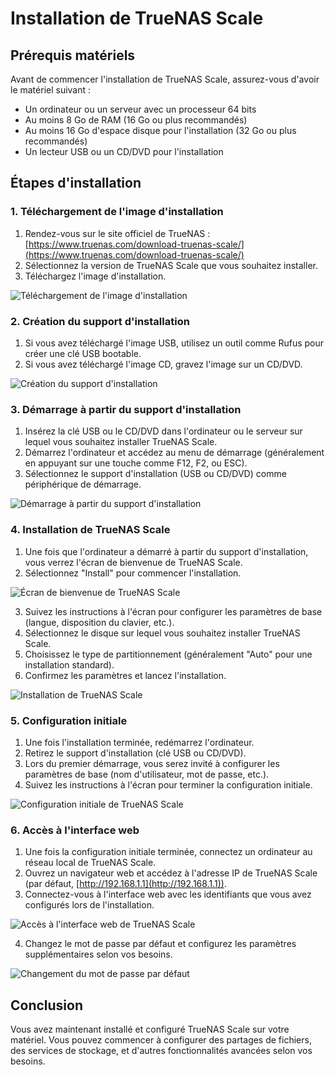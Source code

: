 # Installation de TrueNAS Scale

## Prérequis matériels

Avant de commencer l'installation de TrueNAS Scale, assurez-vous d'avoir le matériel suivant :
- Un ordinateur ou un serveur avec un processeur 64 bits
- Au moins 8 Go de RAM (16 Go ou plus recommandés)
- Au moins 16 Go d'espace disque pour l'installation (32 Go ou plus recommandés)
- Un lecteur USB ou un CD/DVD pour l'installation

## Étapes d'installation

### 1. Téléchargement de l'image d'installation

1. Rendez-vous sur le site officiel de TrueNAS : [https://www.truenas.com/download-truenas-scale/](https://www.truenas.com/download-truenas-scale/)
2. Sélectionnez la version de TrueNAS Scale que vous souhaitez installer.
3. Téléchargez l'image d'installation.

![Téléchargement de l'image d'installation](../images/truenas_scale_download.png)

### 2. Création du support d'installation

1. Si vous avez téléchargé l'image USB, utilisez un outil comme Rufus pour créer une clé USB bootable.
2. Si vous avez téléchargé l'image CD, gravez l'image sur un CD/DVD.

![Création du support d'installation](../images/truenas_scale_usb_creation.png)

### 3. Démarrage à partir du support d'installation

1. Insérez la clé USB ou le CD/DVD dans l'ordinateur ou le serveur sur lequel vous souhaitez installer TrueNAS Scale.
2. Démarrez l'ordinateur et accédez au menu de démarrage (généralement en appuyant sur une touche comme F12, F2, ou ESC).
3. Sélectionnez le support d'installation (USB ou CD/DVD) comme périphérique de démarrage.

![Démarrage à partir du support d'installation](../images/truenas_scale_boot_menu.png)

### 4. Installation de TrueNAS Scale

1. Une fois que l'ordinateur a démarré à partir du support d'installation, vous verrez l'écran de bienvenue de TrueNAS Scale.
2. Sélectionnez "Install" pour commencer l'installation.

![Écran de bienvenue de TrueNAS Scale](../images/truenas_scale_welcome.png)

3. Suivez les instructions à l'écran pour configurer les paramètres de base (langue, disposition du clavier, etc.).
4. Sélectionnez le disque sur lequel vous souhaitez installer TrueNAS Scale.
5. Choisissez le type de partitionnement (généralement "Auto" pour une installation standard).
6. Confirmez les paramètres et lancez l'installation.

![Installation de TrueNAS Scale](../images/truenas_scale_installation.png)

### 5. Configuration initiale

1. Une fois l'installation terminée, redémarrez l'ordinateur.
2. Retirez le support d'installation (clé USB ou CD/DVD).
3. Lors du premier démarrage, vous serez invité à configurer les paramètres de base (nom d'utilisateur, mot de passe, etc.).
4. Suivez les instructions à l'écran pour terminer la configuration initiale.

![Configuration initiale de TrueNAS Scale](../images/truenas_scale_initial_setup.png)

### 6. Accès à l'interface web

1. Une fois la configuration initiale terminée, connectez un ordinateur au réseau local de TrueNAS Scale.
2. Ouvrez un navigateur web et accédez à l'adresse IP de TrueNAS Scale (par défaut, [http://192.168.1.1](http://192.168.1.1)).
3. Connectez-vous à l'interface web avec les identifiants que vous avez configurés lors de l'installation.

![Accès à l'interface web de TrueNAS Scale](../images/truenas_scale_web_interface.png)

4. Changez le mot de passe par défaut et configurez les paramètres supplémentaires selon vos besoins.

![Changement du mot de passe par défaut](../images/truenas_scale_change_password.png)

## Conclusion

Vous avez maintenant installé et configuré TrueNAS Scale sur votre matériel. Vous pouvez commencer à configurer des partages de fichiers, des services de stockage, et d'autres fonctionnalités avancées selon vos besoins.
